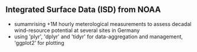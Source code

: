 ## Integrated Surface Data (ISD) from NOAA

- sumamrising +1M hourly meterological measurements to assess decadal wind-resource potential at several sites in Germany
- using 'plyr', 'dplyr' and 'tidyr' for data-aggregation and management, 'ggplot2' for plotting

